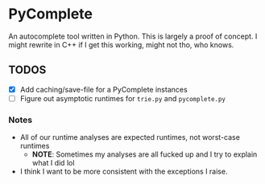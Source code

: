 # PyComplete

An autocomplete tool written in Python. This is largely a proof of concept.
I might rewrite in C++ if I get this working, might not tho, who knows.


## TODOS
- [x] Add caching/save-file for a PyComplete instances
- [ ] Figure out asymptotic runtimes for `trie.py` and `pycomplete.py` 

### Notes
- All of our runtime analyses are expected runtimes, not worst-case runtimes 
    - **NOTE**: Sometimes my analyses are all fucked up and I try to explain what I did lol
- I think I want to be more consistent with the exceptions I raise.
 